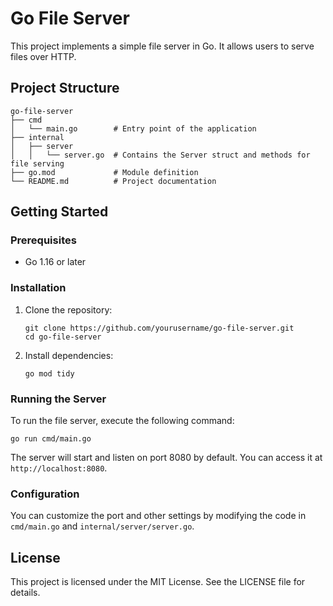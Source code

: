 # Go File Server

This project implements a simple file server in Go. It allows users to serve files over HTTP.

## Project Structure

```
go-file-server
├── cmd
│   └── main.go        # Entry point of the application
├── internal
│   ├── server
│   │   └── server.go  # Contains the Server struct and methods for file serving
├── go.mod             # Module definition
└── README.md          # Project documentation
```

## Getting Started

### Prerequisites

- Go 1.16 or later

### Installation

1. Clone the repository:
   ```
   git clone https://github.com/yourusername/go-file-server.git
   cd go-file-server
   ```

2. Install dependencies:
   ```
   go mod tidy
   ```

### Running the Server

To run the file server, execute the following command:

```
go run cmd/main.go
```

The server will start and listen on port 8080 by default. You can access it at `http://localhost:8080`.

### Configuration

You can customize the port and other settings by modifying the code in `cmd/main.go` and `internal/server/server.go`.

## License

This project is licensed under the MIT License. See the LICENSE file for details.